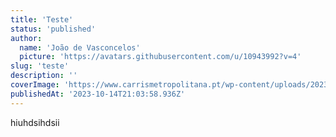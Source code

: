 ```yaml
---
title: 'Teste'
status: 'published'
author:
  name: 'João de Vasconcelos'
  picture: 'https://avatars.githubusercontent.com/u/10943992?v=4'
slug: 'teste'
description: ''
coverImage: 'https://www.carrismetropolitana.pt/wp-content/uploads/2023/09/ECRA-AUTOCARRO-E-LOJAS.-FASE-1-400x240.jpg'
publishedAt: '2023-10-14T21:03:58.936Z'
---
```


hiuhdsihdsii

